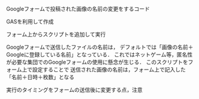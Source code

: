 Googleフォームで投稿された画像の名前の変更をするコード

GASを利用して作成

フォーム上からスクリプトを追加して実行

Googleフォームで送信したファイルの名前は，
デフォルトでは「画像の名前＋Googleに登録している名前」となっている．
これではネットゲーム等，匿名性が必要な集団でのGoogleフォームの使用に懸念が生じる．
このスクリプトをフォーム上で設定することで
送信された画像の名前は，フォーム上で記入した「名前＋日時＋枚数」となる

実行のタイミングをフォームの送信後に変更する点，注意
